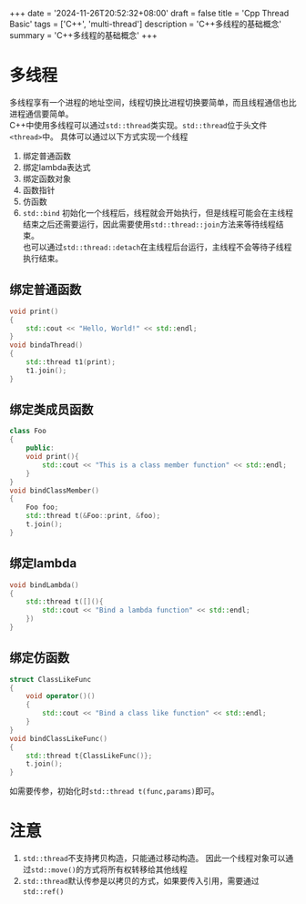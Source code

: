 +++
date = '2024-11-26T20:52:32+08:00'
draft = false
title = 'Cpp Thread Basic'
tags = ['C++', 'multi-thread']
description = 'C++多线程的基础概念'
summary = 'C++多线程的基础概念'
+++
# 多线程
多线程享有一个进程的地址空间，线程切换比进程切换要简单，而且线程通信也比进程通信要简单。  
C++中使用多线程可以通过`std::thread`类实现。`std::thread`位于头文件`<thread>`中。
具体可以通过以下方式实现一个线程
1. 绑定普通函数
2. 绑定lambda表达式
3. 绑定函数对象
4. 函数指针
5. 仿函数
6. `std::bind`
初始化一个线程后，线程就会开始执行，但是线程可能会在主线程结束之后还需要运行，因此需要使用`std::thread::join`方法来等待线程结束。  
也可以通过`std::thread::detach`在主线程后台运行，主线程不会等待子线程执行结束。
## 绑定普通函数
```C++
void print()
{
    std::cout << "Hello, World!" << std::endl;
}
void bindaThread()
{
    std::thread t1(print);
    t1.join();
}
```
## 绑定类成员函数
```C++
class Foo
{
    public:
    void print(){
        std::cout << "This is a class member function" << std::endl;
    }
}
void bindClassMember()
{
    Foo foo;
    std::thread t(&Foo::print, &foo);
    t.join();
}
```
## 绑定lambda
```C++
void bindLambda()
{
    std::thread t([](){
        std::cout << "Bind a lambda function" << std::endl;
    })
}
```
## 绑定仿函数
```C++
struct ClassLikeFunc
{
    void operator()()
    {
        std::cout << "Bind a class like function" << std::endl;
    }
}
void bindClassLikeFunc()
{
    std::thread t{ClassLikeFunc()};
    t.join();
}
```
如需要传参，初始化时`std::thread t(func,params)`即可。  

# 注意
1. `std::thread`不支持拷贝构造，只能通过移动构造。  因此一个线程对象可以通过`std::move()`的方式将所有权转移给其他线程
2. `std::thread`默认传参是以拷贝的方式，如果要传入引用，需要通过`std::ref()`